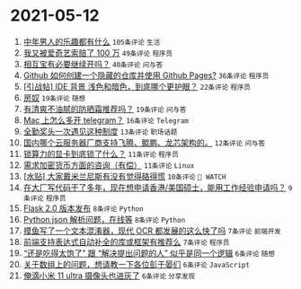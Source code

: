 # 2021-05-12

1. [中年男人的乐趣都有什么](https://www.v2ex.com/t/776398) `105条评论` `生活`
1. [我又被爱奇艺索赔了 100 万](https://www.v2ex.com/t/776461) `49条评论` `程序员`
1. [相互宝有必要继续开吗？](https://www.v2ex.com/t/776375) `40条评论` `问与答`
1. [Github 如何创建一个隐藏的仓库并使用 Github Pages?](https://www.v2ex.com/t/776373) `36条评论` `程序员`
1. [[引战帖] IDE 背景 浅色和暗色，到底哪个更护眼？](https://www.v2ex.com/t/776441) `22条评论` `程序员`
1. [房奴](https://www.v2ex.com/t/776467) `19条评论` `随想`
1. [有清爽不油腻的防晒霜推荐吗？](https://www.v2ex.com/t/776445) `19条评论` `问与答`
1. [Mac 上怎么多开 telegram？](https://www.v2ex.com/t/776440) `16条评论` `Telegram`
1. [全勤奖头一次遇见这种制度](https://www.v2ex.com/t/776415) `13条评论` `职场话题`
1. [国内哪个云服务器厂商支持飞腾、鲲鹏、龙芯架构的。](https://www.v2ex.com/t/776447) `12条评论` `问与答`
1. [锁算力的显卡到底锁了什么？](https://www.v2ex.com/t/776478) `11条评论` `程序员`
1. [需求加密货币方面的咨询（有偿）](https://www.v2ex.com/t/776408) `11条评论` `Linux`
1. [[水贴] 大家戴米兰尼斯有没有觉得硌得慌](https://www.v2ex.com/t/776414) `10条评论` ` WATCH`
1. [在大厂写代码干了多年，现在想申请香港/美国硕士，能用工作经验申请吗？](https://www.v2ex.com/t/776457) `9条评论` `程序员`
1. [Flask 2.0 版本发布](https://www.v2ex.com/t/776474) `8条评论` `Python`
1. [Python json 解析问题，在线等](https://www.v2ex.com/t/776427) `8条评论` `Python`
1. [摸鱼写了一个文本混淆器，现代 OCR 都发展的这么快了吗](https://www.v2ex.com/t/776475) `7条评论` `前端开发`
1. [前端支持表达式自动补全的库或框架有推荐么](https://www.v2ex.com/t/776425) `7条评论` `程序员`
1. [“还是吃得太饱了” 跟 “解决提出问题的人” 似乎是同一个逻辑](https://www.v2ex.com/t/776469) `6条评论` `随想`
1. [关于数组上的问题，想请教一下各位彭于晏们](https://www.v2ex.com/t/776463) `6条评论` `JavaScript`
1. [俺滴小米 11 ultra 摄像头也进灰了](https://www.v2ex.com/t/776455) `6条评论` `分享发现`
